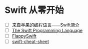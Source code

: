 # Swift 从零开始


- [ ] [来自苹果的编程语言——Swift简介](http://zh.lucida.me/blog/an-introduction-to-swift/)
- [ ] [The Swift Programming Language](https://developer.apple.com/library/prerelease/ios/documentation/Swift/Conceptual/Swift_Programming_Language/index.html#//apple_ref/doc/uid/TP40014097-CH3-XID_0)
- [ ] [FlappySwift](https://github.com/fullstackio/FlappySwift)
- [ ] [swift-cheat-sheet](https://github.com/grant/swift-cheat-sheet)
